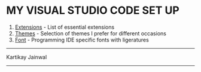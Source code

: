 # MY VISUAL STUDIO CODE SET UP

1. [Extensions](extension.md) - List of essential extensions 
2. [Themes](theme.md) - Selection of themes I prefer for different occasions
3. [Font](font.md) - Programming IDE specific fonts with ligeratures
___

Kartikay Jainwal

---
